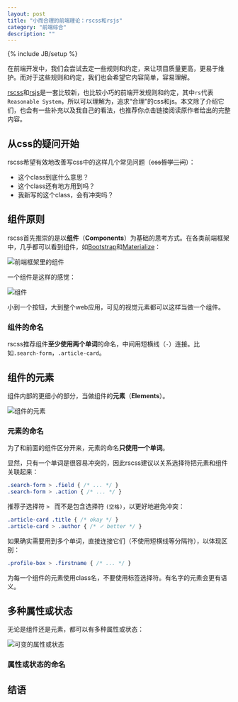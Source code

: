 ```yaml
---
layout: post
title: "小而合理的前端理论：rscss和rsjs"
category: "前端综合"
description: ""
---
```

{% include JB/setup %}

在前端开发中，我们会尝试去定一些规则和约定，来让项目质量更高，更易于维护。而对于这些规则和约定，我们也会希望它内容简单，容易理解。

[rscss][rscss]和[rsjs][rsjs]是一套比较新，也比较小巧的前端开发规则和约定，其中`rs`代表`Reasonable System`，所以可以理解为，追求“合理”的css和js。本文除了介绍它们，也会有一些补充以及我自己的看法，也推荐你点击链接阅读原作者给出的完整内容。

## 从css的疑问开始 ##

rscss希望有效地改善写css中的这样几个常见问题（<del>css哲学三问</del>）：

* 这个class到底什么意思？
* 这个class还有地方用到吗？
* 我新写的这个class，会有冲突吗？

## 组件原则 ##

rscss首先推崇的是以**组件**（**Components**）为基础的思考方式。在各类前端框架中，几乎都可以看到组件，如[Bootstrap][Bootstrap]和[Materialize][Materialize]：

![前端框架里的组件][img_components_in_frameworks]

一个组件是这样的感觉：

![组件][img_component_from_rscss]

小到一个按钮，大到整个web应用，可见的视觉元素都可以这样当做一个组件。

### 组件的命名 ###

rscss推荐组件**至少使用两个单词**的命名，中间用短横线（`-`）连接。比如`.search-form`，`.article-card`。

## 组件的元素 ##

组件内部的更细小的部分，当做组件的**元素**（**Elements**）。

![组件的元素][img_element_from_rscss]

### 元素的命名 ###

为了和前面的组件区分开来，元素的命名**只使用一个单词**。

显然，只有一个单词是很容易冲突的，因此rscss建议以关系选择符把元素和组件关联起来：

~~~css
.search-form > .field { /* ... */ }
.search-form > .action { /* ... */ }
~~~

推荐子选择符 `> ` 而不是包含选择符 `(空格)`，以更好地避免冲突：

~~~css
.article-card .title { /* okay */ }
.article-card > .author { /* ✓ better */ }
~~~

如果确实需要用到多个单词，直接连接它们（不使用短横线等分隔符），以体现区别：

~~~css
.profile-box > .firstname { /* ... */ }
~~~

为每一个组件的元素使用class名，不要使用标签选择符。有名字的元素会更有语义。

## 多种属性或状态 ##

无论是组件还是元素，都可以有多种属性或状态：

![可变的属性或状态][img_variants_from_rscss]


### 属性或状态的命名 ###




## 结语 ##


[img_components_in_frameworks]: {{POSTS_IMG_PATH}}/201701/components_in_frameworks.png "前端框架里的组件"
[img_component_from_rscss]: {{POSTS_IMG_PATH}}/201701/component_from_rscss.png "组件"
[img_element_from_rscss]: {{POSTS_IMG_PATH}}/201701/element_from_rscss.png "组件的元素"
[img_variants_from_rscss]: {{POSTS_IMG_PATH}}/201701/variants_from_rscss.png "可变的属性或状态"

[rscss]: http://rscss.io/ "rscss"
[rsjs]: http://ricostacruz.com/rsjs/ "rsjs"
[Bootstrap]: https://v4-alpha.getbootstrap.com/ "Bootstrap"
[Materialize]: http://materializecss.com/ "Materialize"
